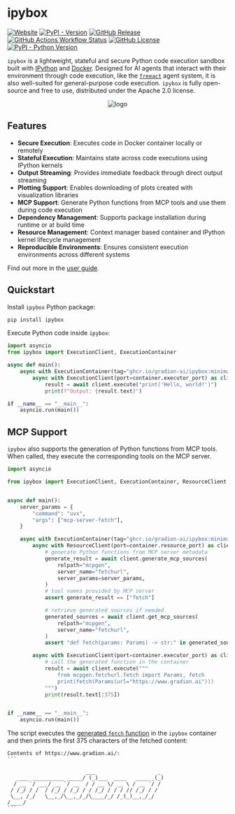 # ipybox

<p align="left">
    <a href="https://gradion-ai.github.io/ipybox/"><img alt="Website" src="https://img.shields.io/website?url=https%3A%2F%2Fgradion-ai.github.io%2Fipybox%2F&up_message=online&down_message=offline&label=docs"></a>
    <a href="https://pypi.org/project/ipybox/"><img alt="PyPI - Version" src="https://img.shields.io/pypi/v/ipybox?color=blue"></a>
    <a href="https://github.com/gradion-ai/ipybox/releases"><img alt="GitHub Release" src="https://img.shields.io/github/v/release/gradion-ai/ipybox"></a>
    <a href="https://github.com/gradion-ai/ipybox/actions"><img alt="GitHub Actions Workflow Status" src="https://img.shields.io/github/actions/workflow/status/gradion-ai/ipybox/test.yml"></a>
    <a href="https://github.com/gradion-ai/ipybox/blob/main/LICENSE"><img alt="GitHub License" src="https://img.shields.io/github/license/gradion-ai/ipybox?color=blueviolet"></a>
    <a href="https://pypi.org/project/ipybox/"><img alt="PyPI - Python Version" src="https://img.shields.io/pypi/pyversions/ipybox"></a>
</p>

`ipybox` is a lightweight, stateful and secure Python code execution sandbox built with [IPython](https://ipython.org/) and [Docker](https://www.docker.com/). Designed for AI agents that interact with their environment through code execution, like the [`freeact`](https://github.com/gradion-ai/freeact/) agent system, it is also well-suited for general-purpose code execution. `ipybox` is fully open-source and free to use, distributed under the Apache 2.0 license.

<p align="center">
  <img src="docs/img/logo.png" alt="logo">
</p>

## Features

- **Secure Execution**: Executes code in Docker container locally or remotely
- **Stateful Execution**: Maintains state across code executions using IPython kernels
- **Output Streaming**: Provides immediate feedback through direct output streaming
- **Plotting Support**: Enables downloading of plots created with visualization libraries
- **MCP Support**: Generate Python functions from MCP tools and use them during code execution
- **Dependency Management**: Supports package installation during runtime or at build time
- **Resource Management**: Context manager based container and IPython kernel lifecycle management
- **Reproducible Environments**: Ensures consistent execution environments across different systems

Find out more in the [user guide](https://gradion-ai.github.io/ipybox/).

## Quickstart

Install `ipybox` Python package:

```bash
pip install ipybox
```

Execute Python code inside `ipybox`:

```python
import asyncio
from ipybox import ExecutionClient, ExecutionContainer

async def main():
    async with ExecutionContainer(tag="ghcr.io/gradion-ai/ipybox:minimal") as container:
        async with ExecutionClient(port=container.executor_port) as client:
            result = await client.execute("print('Hello, world!')")
            print(f"Output: {result.text}")

if __name__ == "__main__":
    asyncio.run(main())
```

## MCP Support

`ipybox` also supports the generation of Python functions from MCP tools. When called, they execute the corresponding tools on the MCP server.

```python
import asyncio

from ipybox import ExecutionClient, ExecutionContainer, ResourceClient


async def main():
    server_params = {
        "command": "uvx",
        "args": ["mcp-server-fetch"],
    }

    async with ExecutionContainer(tag="ghcr.io/gradion-ai/ipybox:minimal") as container:
        async with ResourceClient(port=container.resource_port) as client:
            # generate Python functions from MCP server metadata
            generate_result = await client.generate_mcp_sources(
                relpath="mcpgen",
                server_name="fetchurl",
                server_params=server_params,
            )
            # tool names provided by MCP server
            assert generate_result == ["fetch"]

            # retrieve generated sources if needed
            generated_sources = await client.get_mcp_sources(
                relpath="mcpgen",
                server_name="fetchurl",
            )
            assert "def fetch(params: Params) -> str:" in generated_sources["fetch"]

        async with ExecutionClient(port=container.executor_port) as client:
            # call the generated function in the container
            result = await client.execute("""
                from mcpgen.fetchurl.fetch import Params, fetch
                print(fetch(Params(url="https://www.gradion.ai")))
            """)
            print(result.text[:375])


if __name__ == "__main__":
    asyncio.run(main())
```

The script executes the [generated `fetch` function](docs/mcpgen/fetchurl/) in the `ipybox` container and then prints the first 375 characters of the fetched content:

````
Contents of https://www.gradion.ai/:
```

                         ___                    _
   ____ __________ _____/ (_)___  ____   ____ _(_)
  / __ `/ ___/ __ `/ __  / / __ \/ __ \ / __ `/ /
 / /_/ / /  / /_/ / /_/ / / /_/ / / / // /_/ / /
 \__, /_/   \__,_/\__,_/_/\____/_/ /_(_)__,_/_/
/____/
```
````
